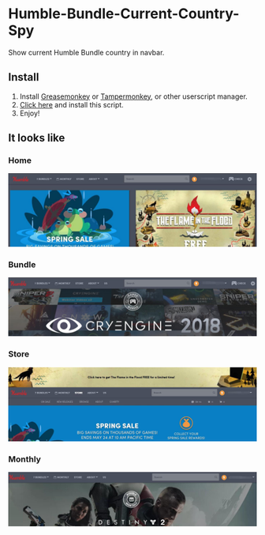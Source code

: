 # Humble-Bundle-Current-Country-Spy

Show current Humble Bundle country in navbar.

## Install

1. Install [Greasemonkey](http://www.greasespot.net/) or [Tampermonkey](https://tampermonkey.net/), or other userscript manager.
1. [Click here](https://raw.githubusercontent.com/PixvIO/Humble-Bundle-Current-Country-Spy/master/HBCCS.user.js) and install this script.
1. Enjoy!

## It looks like

### Home

![Home](Resources/Home.jpg)

### Bundle

![Home](Resources/Bundle.jpg)

### Store

![Home](Resources/Store.jpg)

### Monthly

![Home](Resources/Monthly.jpg)
